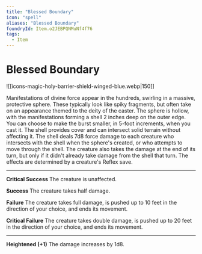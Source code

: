 ```yaml
---
title: "Blessed Boundary"
icon: "spell"
aliases: "Blessed Boundary"
foundryId: Item.o2JEBPQNMuNf4f76
tags:
  - Item
---
```


# Blessed Boundary
![[icons-magic-holy-barrier-shield-winged-blue.webp|150]]

Manifestations of divine force appear in the hundreds, swirling in a massive, protective sphere. These typically look like spiky fragments, but often take on an appearance themed to the deity of the caster. The sphere is hollow, with the manifestations forming a shell 2 inches deep on the outer edge. You can choose to make the burst smaller, in 5-foot increments, when you cast it. The shell provides cover and can intersect solid terrain without affecting it. The shell deals 7d8 force damage to each creature who intersects with the shell when the sphere's created, or who attempts to move through the shell. The creature also takes the damage at the end of its turn, but only if it didn't already take damage from the shell that turn. The effects are determined by a creature's Reflex save.

* * *

**Critical Success** The creature is unaffected.

**Success** The creature takes half damage.

**Failure** The creature takes full damage, is pushed up to 10 feet in the direction of your choice, and ends its movement.

**Critical Failure** The creature takes double damage, is pushed up to 20 feet in the direction of your choice, and ends its movement.

* * *

**Heightened (+1)** The damage increases by 1d8.
